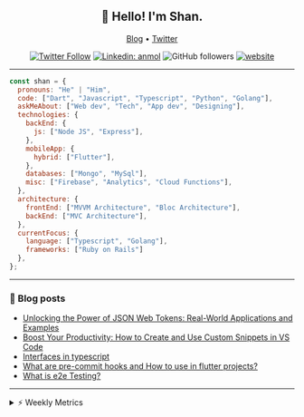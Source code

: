<h2 align="center">👋 Hello! I'm Shan.</h2>
<p align="center">
  <a href="https://medium.com/feed/@shan-shaji">Blog</a> •
  <a href="https://twitter.com/intent/follow?screen_name=shan__shaji">Twitter</a>
</p>

<p align="center"><a href="https://twitter.com/intent/follow?screen_name=shan__shaji"><img src="https://img.shields.io/twitter/follow/shan__shaji?style=flat" alt="Twitter Follow"></a>
<a href="https://www.linkedin.com/in/shan-shaji/"><img src="https://img.shields.io/badge/shan-shaji?style=flat-square&amp;logo=Linkedin&amp;logoColor=white&amp;link=https://www.linkedin.com/in/shan-shaji/" alt="Linkedin: anmol"></a>
<img src="https://img.shields.io/github/followers/shan-shaji?label=Follow&amp;style=social" alt="GitHub followers">
<a href="http://shan-shaji.github.io/"><img src="https://img.shields.io/badge/Website-46a2f1.svg?&amp;style=flat-square&amp;logo=Google-Chrome&amp;logoColor=white&amp;link=http://shan-shaji.github.io/" alt="website"></a></p>

<hr>

```javascript
const shan = {
  pronouns: "He" | "Him",
  code: ["Dart", "Javascript", "Typescript", "Python", "Golang"],
  askMeAbout: ["Web dev", "Tech", "App dev", "Designing"],
  technologies: {
    backEnd: {
      js: ["Node JS", "Express"],
    },
    mobileApp: {
      hybrid: ["Flutter"],
    },
    databases: ["Mongo", "MySql"],
    misc: ["Firebase", "Analytics", "Cloud Functions"],
  },
  architecture: {
    frontEnd: ["MVVM Architecture", "Bloc Architecture"],
    backEnd: ["MVC Architecture"],
  },
  currentFocus: {
    language: ["Typescript", "Golang"],
    frameworks: ["Ruby on Rails"]
  },
};
```

<hr>

<!-- I love connecting with different people</b> so if you want to say <b>hi, I'll be happy to meet you more!</b> 😊</em> -->

<!--START_SECTION:activity-->

<!--END_SECTION:activity-->

### 📕 Blog posts

<!-- BLOG-POST-LIST:START -->
- [Unlocking the Power of JSON Web Tokens: Real-World Applications and Examples](https://dev.to/shanshaji/unlocking-the-power-of-json-web-tokens-real-world-applications-and-examples-1m30)
- [Boost Your Productivity: How to Create and Use Custom Snippets in VS Code](https://dev.to/shanshaji/boost-your-productivity-how-to-create-and-use-custom-snippets-in-vs-code-5bbo)
- [Interfaces in typescript](https://dev.to/shanshaji/interfaces-in-typescript-55f8)
- [What are pre-commit hooks and How to use in flutter projects?](https://dev.to/shanshaji/what-are-pre-commit-hooks-and-how-to-use-in-flutter-projects-4c0m)
- [What is e2e Testing?](https://dev.to/shanshaji/what-is-e2e-testing-1eg0)
<!-- BLOG-POST-LIST:END -->

<hr>
<details>
    <summary>⚡ Weekly Metrics</summary>
    <p>
    
<!--START_SECTION:waka-->
![Code Time](http://img.shields.io/badge/Code%20Time-1%2C999%20hrs%2050%20mins-blue)

![Profile Views](http://img.shields.io/badge/Profile%20Views-4-blue)

**🐱 My GitHub Data** 

> 📦 ? Used in GitHub's Storage 
 > 
> 🏆 270 Contributions in the Year 2023
 > 
> 💼 Opted to Hire
 > 
> 📜 131 Public Repositories 
 > 
> 🔑 0 Private Repositories 
 > 
**I'm a Night 🦉** 

```text
🌞 Morning                4109 commits        ███░░░░░░░░░░░░░░░░░░░░░░   10.94 % 
🌆 Daytime                10075 commits       ███████░░░░░░░░░░░░░░░░░░   26.81 % 
🌃 Evening                17494 commits       ████████████░░░░░░░░░░░░░   46.56 % 
🌙 Night                  5896 commits        ████░░░░░░░░░░░░░░░░░░░░░   15.69 % 
```
📅 **I'm Most Productive on Thursday** 

```text
Monday                   5274 commits        ████░░░░░░░░░░░░░░░░░░░░░   14.04 % 
Tuesday                  5944 commits        ████░░░░░░░░░░░░░░░░░░░░░   15.82 % 
Wednesday                4715 commits        ███░░░░░░░░░░░░░░░░░░░░░░   12.55 % 
Thursday                 8095 commits        █████░░░░░░░░░░░░░░░░░░░░   21.54 % 
Friday                   6393 commits        ████░░░░░░░░░░░░░░░░░░░░░   17.01 % 
Saturday                 3510 commits        ██░░░░░░░░░░░░░░░░░░░░░░░   09.34 % 
Sunday                   3643 commits        ██░░░░░░░░░░░░░░░░░░░░░░░   09.70 % 
```


📊 **This Week I Spent My Time On** 

```text
🕑︎ Time Zone: Asia/Kolkata

💬 Programming Languages: 
Dart                     8 hrs 43 mins       ████████████████░░░░░░░░░   64.67 % 
TypeScript               2 hrs 32 mins       █████░░░░░░░░░░░░░░░░░░░░   18.81 % 
YAML                     56 mins             ██░░░░░░░░░░░░░░░░░░░░░░░   07.01 % 
Text                     31 mins             █░░░░░░░░░░░░░░░░░░░░░░░░   03.87 % 
JSON                     17 mins             █░░░░░░░░░░░░░░░░░░░░░░░░   02.22 % 

🔥 Editors: 
Android Studio           10 hrs 10 mins      ███████████████████░░░░░░   75.44 % 
VS Code                  3 hrs 18 mins       ██████░░░░░░░░░░░░░░░░░░░   24.56 % 

🐱‍💻 Projects: 
turbo-flutter            9 hrs 51 mins       ██████████████████░░░░░░░   73.02 % 
homeday                  2 hrs 30 mins       █████░░░░░░░░░░░░░░░░░░░░   18.55 % 
ruby-blog                17 mins             █░░░░░░░░░░░░░░░░░░░░░░░░   02.15 % 
coverage_test            16 mins             █░░░░░░░░░░░░░░░░░░░░░░░░   02.03 % 
block-mate               14 mins             ░░░░░░░░░░░░░░░░░░░░░░░░░   01.83 % 

💻 Operating System: 
Mac                      13 hrs 29 mins      █████████████████████████   100.00 % 
```

**I Mostly Code in Dart** 

```text
Dart                     52 repos            ███████████░░░░░░░░░░░░░░   45.22 % 
Python                   5 repos             █░░░░░░░░░░░░░░░░░░░░░░░░   04.35 % 
Ruby                     3 repos             █░░░░░░░░░░░░░░░░░░░░░░░░   02.61 % 
Go                       3 repos             █░░░░░░░░░░░░░░░░░░░░░░░░   02.61 % 
Shell                    1 repo              ░░░░░░░░░░░░░░░░░░░░░░░░░   00.87 % 
```




 Last Updated on 27/04/2023 18:46:55 UTC
<!--END_SECTION:waka-->

</p>
 </details>
